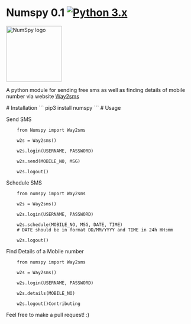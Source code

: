 # Numspy 0.1 [![Python 3.x](https://img.shields.io/badge/Made%20with-Python3.x-1f425f.svg)](http://www.python.org/download/)

<img src="https://github.com/bhattsameer/numspy/blob/master/logo.png" alt="NumSpy logo" width="150px" height="150px"/>

A python module for sending free sms as well as finding details of mobile number via website 
<a href="http://www.way2sms.com">Way2sms</a>


</hr>
# Installation
```
pip3 install numspy
```
</hr>
# Usage

Send SMS

```
    from Numspy import Way2sms

    w2s = Way2sms()

    w2s.login(USERNAME, PASSWORD)

    w2s.send(MOBILE_NO, MSG)

    w2s.logout()
```

Schedule SMS

```
    from numspy import Way2sms

    w2s = Way2sms()

    w2s.login(USERNAME, PASSWORD)

    w2s.schedule(MOBILE_NO, MSG, DATE, TIME)
    # DATE should be in format DD/MM/YYYY and TIME in 24h HH:mm

    w2s.logout()
```
Find Details of a Mobile number

```
    from numspy import Way2sms

    w2s = Way2sms()

    w2s.login(USERNAME, PASSWORD)

    w2s.details(MOBILE_NO)

    w2s.logout()Contributing
```
</hr>
Feel free to make a pull request! :)
